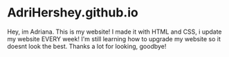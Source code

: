 # AdriHershey.github.io
Hey, im Adriana. This is my website! I made it with HTML and CSS, i update my website EVERY week!
I'm still learning how to upgrade my website so it doesnt look the best.
Thanks a lot for looking, goodbye!
